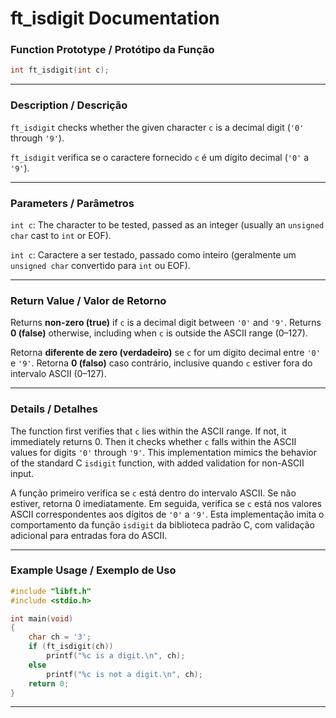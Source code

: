 # ft\_isdigit Documentation

### Function Prototype / Protótipo da Função

```c
int ft_isdigit(int c);
```

---

### Description / Descrição

`ft_isdigit` checks whether the given character `c` is a decimal digit (`'0'` through `'9'`).

`ft_isdigit` verifica se o caractere fornecido `c` é um dígito decimal (`'0'` a `'9'`).

---

### Parameters / Parâmetros

`int c`: The character to be tested, passed as an integer (usually an `unsigned char` cast to `int` or EOF).

`int c`: Caractere a ser testado, passado como inteiro (geralmente um `unsigned char` convertido para `int` ou EOF).

---

### Return Value / Valor de Retorno

Returns **non-zero (true)** if `c` is a decimal digit between `'0'` and `'9'`.
Returns **0 (false)** otherwise, including when `c` is outside the ASCII range (0–127).

Retorna **diferente de zero (verdadeiro)** se `c` for um dígito decimal entre `'0'` e `'9'`.
Retorna **0 (falso)** caso contrário, inclusive quando `c` estiver fora do intervalo ASCII (0–127).

---

### Details / Detalhes

The function first verifies that `c` lies within the ASCII range. If not, it immediately returns 0.
Then it checks whether `c` falls within the ASCII values for digits `'0'` through `'9'`.
This implementation mimics the behavior of the standard C `isdigit` function, with added validation for non-ASCII input.

A função primeiro verifica se `c` está dentro do intervalo ASCII. Se não estiver, retorna 0 imediatamente.
Em seguida, verifica se `c` está nos valores ASCII correspondentes aos dígitos de `'0'` a `'9'`.
Esta implementação imita o comportamento da função `isdigit` da biblioteca padrão C, com validação adicional para entradas fora do ASCII.

---

### Example Usage / Exemplo de Uso

```c
#include "libft.h"
#include <stdio.h>

int main(void)
{
    char ch = '3';
    if (ft_isdigit(ch))
        printf("%c is a digit.\n", ch);
    else
        printf("%c is not a digit.\n", ch);
    return 0;
}
```

---
